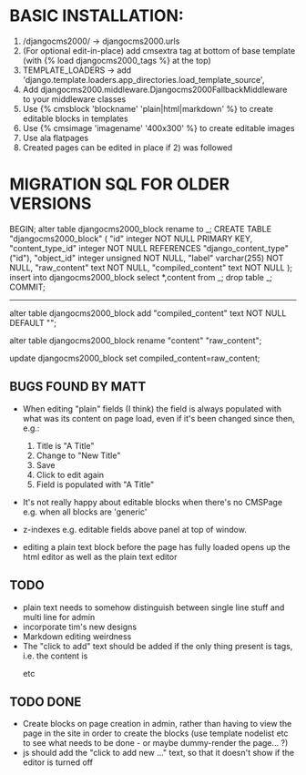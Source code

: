 BASIC INSTALLATION:
==================

1) /djangocms2000/ -> djangocms2000.urls
2) (For optional edit-in-place) add cmsextra tag at bottom of base template (with {% load djangocms2000_tags %} at the top)
3) TEMPLATE_LOADERS -> add 'django.template.loaders.app_directories.load_template_source',
4) Add djangocms2000.middleware.Djangocms2000FallbackMiddleware to your middleware classes
5) Use {% cmsblock 'blockname' 'plain|html|markdown' %} to create editable blocks in templates
6) Use {% cmsimage 'imagename' '400x300' %} to create editable images 
6) Use ala flatpages
7) Created pages can be edited in place if 2) was followed






MIGRATION SQL FOR OLDER VERSIONS
================================

BEGIN;
alter table djangocms2000_block rename to _;
CREATE TABLE "djangocms2000_block" (
    "id" integer NOT NULL PRIMARY KEY,
    "content_type_id" integer NOT NULL REFERENCES "django_content_type" ("id"),
    "object_id" integer unsigned NOT NULL,
    "label" varchar(255) NOT NULL,
    "raw_content" text NOT NULL,
    "compiled_content" text NOT NULL
);
insert into djangocms2000_block select *,content from _;
drop table _;
COMMIT;



----------------------------------

alter table djangocms2000_block add
"compiled_content" text NOT NULL DEFAULT "";

alter table djangocms2000_block rename
"content" "raw_content";

update djangocms2000_block set compiled_content=raw_content;



BUGS FOUND BY MATT
------------------

- When editing "plain" fields (I think) the field is always populated 
  with what was its content on page load, even if it's been changed 
  since then, e.g.:
  	
  1. Title is "A Title"
  2. Change to "New Title"
  3. Save
  4. Click to edit again
  5. Field is populated with "A Title"


- It's not really happy about editable blocks when there's no CMSPage
  e.g. when all blocks are 'generic'

- z-indexes e.g. editable fields above panel at top of window.

- editing a plain text block before the page has fully loaded opens up the html editor as well as the plain text editor


TODO
----

- plain text needs to somehow distinguish between single line stuff and multi line for admin
- incorporate tim's new designs
- Markdown editing weirdness
- The "click to add" text should be added if the only thing present is tags, i.e. the content is <p></p> etc


TODO DONE
---------

 - Create blocks on page creation in admin, rather than having to view the page in the site in order to create the blocks (use template nodelist etc to see what needs to be done - or maybe dummy-render the page... ?)
- js should add the "click to add new ..." text, so that it doesn't show if the editor is turned off